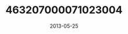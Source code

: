 ---
title: "463207000071023004"
cover: "2013-05-25 09.36.39 463207000071023004_46248401"
photo: "2013-05-25 09.36.39 463207000071023004_46248401"
date: "2013-05-25"
type: "photo"
---